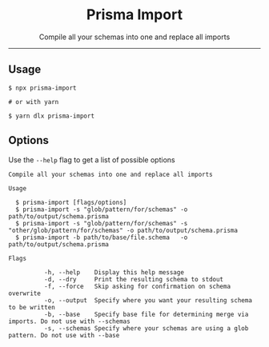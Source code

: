 <h1 align="center">Prisma Import</h1>
<p align="center">Compile all your schemas into one and replace all imports</p>

---

## Usage

```shell
$ npx prisma-import

# or with yarn

$ yarn dlx prisma-import
```

## Options

Use the `--help` flag to get a list of possible options

```
Compile all your schemas into one and replace all imports

Usage

  $ prisma-import [flags/options]
  $ prisma-import -s "glob/pattern/for/schemas" -o path/to/output/schema.prisma
  $ prisma-import -s "glob/pattern/for/schemas" -s "other/glob/pattern/for/schemas" -o path/to/output/schema.prisma
  $ prisma-import -b path/to/base/file.schema   -o path/to/output/schema.prisma

Flags

          -h, --help    Display this help message
          -d, --dry     Print the resulting schema to stdout
          -f, --force   Skip asking for confirmation on schema overwrite
          -o, --output  Specify where you want your resulting schema to be written
          -b, --base    Specify base file for determining merge via imports. Do not use with --schemas
          -s, --schemas Specify where your schemas are using a glob pattern. Do not use with --base
```
